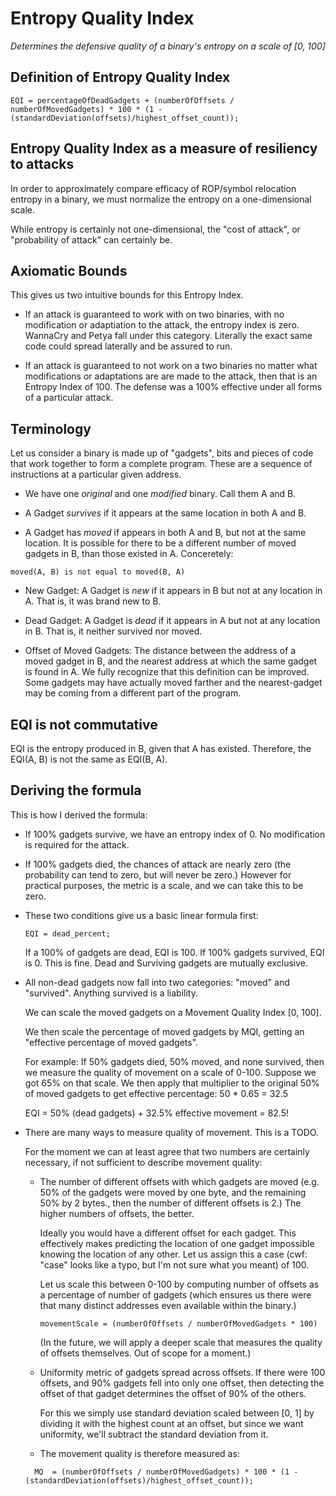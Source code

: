 # Entropy Quality Index
_Determines the defensive quality of a binary's entropy on a scale of [0, 100]_

## Definition of Entropy Quality Index

```
EQI = percentageOfDeadGadgets + (numberOfOffsets / numberOfMovedGadgets) * 100 * (1 - (standardDeviation(offsets)/highest_offset_count));
```

## Entropy Quality Index as a measure of resiliency to attacks
In order to approximately compare efficacy of ROP/symbol relocation entropy in a
binary, we must normalize the entropy on a one-dimensional scale.

While entropy is certainly not one-dimensional, the "cost of attack",
or "probability of attack" can certainly be.

## Axiomatic Bounds

This gives us two intuitive bounds for this Entropy Index.

* If an attack is guaranteed to work with on two binaries, with no modification or adaptiation to the attack,
  the entropy index is zero. WannaCry and Petya fall under this category. Literally the exact same
  code could spread laterally and be assured to run.

* If an attack is guaranteed to not work on a two binaries no matter what
  modifications or adaptations are are made to the attack, then that is an Entropy Index of 100. The defense
  was a 100% effective under all forms of a particular attack.

## Terminology

Let us consider a binary is made up of "gadgets", bits and pieces of code
that work together to form a complete program. These are a sequence of instructions
at a particular given address.

* We have one _original_ and one _modified_ binary. Call them A and B.

* A Gadget _survives_ if it appears at the same location in both A and B.

* A Gadget has _moved_ if appears in both A and B, but not at the same location. It is possible
for there to be a different number of moved gadgets in B, than those existed in A. Conceretely:
```
moved(A, B) is not equal to moved(B, A)
```

* New Gadget: A Gadget is _new_ if it appears in B but not at any location in A. That is, it was brand new to B.

* Dead Gadget: A Gadget is _dead_ if it appears in A but not at any location in B. That is, it neither survived nor moved.

* Offset of Moved Gadgets: The distance between the address of a moved gadget in
  B, and the nearest address at which the same gadget is found
  in A. We fully recognize that this definition can be improved.
  Some gadgets may have actually moved farther and the nearest-gadget
  may be coming from a different part of the program.

## EQI is not commutative
  EQI is the entropy produced in B, given that A has existed. Therefore, the EQI(A, B) is not the same
  as EQI(B, A).

## Deriving the formula

This is how I derived the formula:

* If 100% gadgets survive, we have an entropy index of 0. No modification is
  required for the attack.

* If 100% gadgets died, the chances of attack are nearly zero (the probability
  can tend to zero, but will never be zero.) However for practical purposes,
  the metric is a scale, and we can take this to be zero.

* These two conditions give us a basic linear formula first:
  ```
  EQI = dead_percent;
  ```

  If a 100% of gadgets are dead, EQI is 100. If 100% gadgets survived, EQI is 0.
  This is fine. Dead and Surviving gadgets are mutually exclusive.

* All non-dead gadgets now fall into two categories: "moved" and "survived".
  Anything survived is a liability.

  We can scale the moved gadgets on a Movement Quality Index [0, 100].

  We then scale the percentage of moved gadgets by MQI, getting an "effective
  percentage of moved gadgets".

  For example: If 50% gadgets died, 50% moved, and none survived, then we
  measure the quality of movement on a scale of 0-100. Suppose we got 65% on
  that scale. We then apply that multiplier to the original 50% of moved gadgets
  to get effective percentage: 50 * 0.65 = 32.5

  EQI = 50% (dead gadgets) + 32.5% effective movement = 82.5!

* There are many ways to measure quality of movement. This is a TODO.

  For the moment we can at least agree that two numbers are certainly necessary, if not
  sufficient to describe movement quality:

  * The number of different offsets with which gadgets are moved (e.g. 50% of the
    gadgets were moved by one byte, and the remaining 50% by 2 bytes., then
    the number of different offsets is 2.) The higher numbers of offsets, the better.

    Ideally you would have a different offset for each gadget. This effectively
    makes predicting the location of one gadget impossible knowing the location
    of any other. Let us assign this a case (cwf: "case" looks like a typo, but I'm not sure what you meant) of 100.

    Let us scale this between 0-100 by computing number of offsets as a
    percentage of number of gadgets (which ensures us there were that many
    distinct addresses even available within the binary.)

    ```
    movementScale = (numberOfOffsets / numberOfMovedGadgets * 100)
    ```

    (In the future, we will apply a deeper scale that measures the quality of
      offsets themselves. Out of scope for a moment.)

  * Uniformity metric of gadgets spread across offsets. If there were 100 offsets,
    and 90% gadgets fell into only one offset, then detecting the offset of
    that gadget determines the offset of 90% of the others.

    For this we simply use standard deviation scaled between [0, 1] by dividing it
    with the highest count at an offset, but since we want uniformity,
    we'll subtract the standard deviation from it.

  * The movement quality is therefore measured as:
  ```
    MQ  = (numberOfOffsets / numberOfMovedGadgets) * 100 * (1 - (standardDeviation(offsets)/highest_offset_count));
  ```
